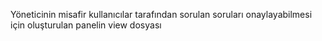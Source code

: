 Yöneticinin misafir kullanıcılar tarafından sorulan soruları onaylayabilmesi için oluşturulan panelin view dosyası